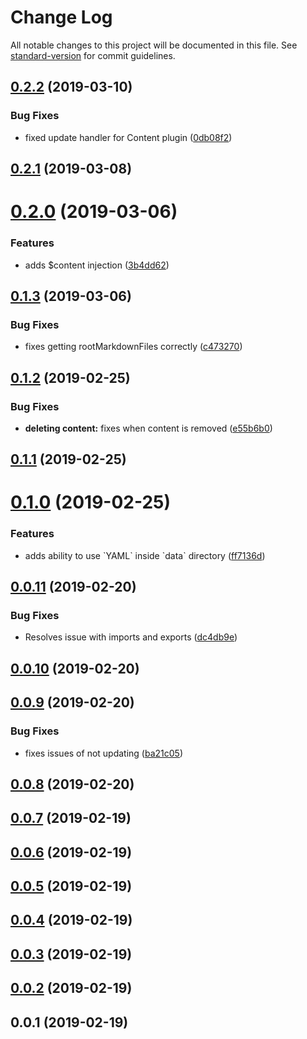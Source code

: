 # Change Log

All notable changes to this project will be documented in this file. See [standard-version](https://github.com/conventional-changelog/standard-version) for commit guidelines.

<a name="0.2.2"></a>
## [0.2.2](https://github.com/davidroyer/nuxtcms/compare/v0.2.1...v0.2.2) (2019-03-10)


### Bug Fixes

* fixed update handler for Content plugin ([0db08f2](https://github.com/davidroyer/nuxtcms/commit/0db08f2))



<a name="0.2.1"></a>
## [0.2.1](https://github.com/davidroyer/nuxtcms/compare/v0.2.0...v0.2.1) (2019-03-08)



<a name="0.2.0"></a>
# [0.2.0](https://github.com/davidroyer/nuxtcms/compare/v0.1.3...v0.2.0) (2019-03-06)


### Features

* adds $content injection ([3b4dd62](https://github.com/davidroyer/nuxtcms/commit/3b4dd62))



<a name="0.1.3"></a>
## [0.1.3](https://github.com/davidroyer/nuxtcms/compare/v0.1.2...v0.1.3) (2019-03-06)


### Bug Fixes

* fixes getting rootMarkdownFiles correctly ([c473270](https://github.com/davidroyer/nuxtcms/commit/c473270))



<a name="0.1.2"></a>
## [0.1.2](https://github.com/davidroyer/nuxtcms/compare/v0.1.1...v0.1.2) (2019-02-25)


### Bug Fixes

* **deleting content:** fixes when content is removed ([e55b6b0](https://github.com/davidroyer/nuxtcms/commit/e55b6b0))



<a name="0.1.1"></a>
## [0.1.1](https://github.com/davidroyer/nuxtcms/compare/v0.1.0...v0.1.1) (2019-02-25)



<a name="0.1.0"></a>
# [0.1.0](https://github.com/davidroyer/nuxtcms/compare/v0.0.11...v0.1.0) (2019-02-25)


### Features

* adds ability to use \`YAML\` inside \`data\` directory ([ff7136d](https://github.com/davidroyer/nuxtcms/commit/ff7136d))



<a name="0.0.11"></a>
## [0.0.11](https://github.com/davidroyer/nuxtcms/compare/v0.0.10...v0.0.11) (2019-02-20)


### Bug Fixes

* Resolves issue with imports and exports ([dc4db9e](https://github.com/davidroyer/nuxtcms/commit/dc4db9e))



<a name="0.0.10"></a>
## [0.0.10](https://github.com/davidroyer/nuxtcms/compare/v0.0.9...v0.0.10) (2019-02-20)



<a name="0.0.9"></a>
## [0.0.9](https://github.com/davidroyer/nuxtcms/compare/v0.0.8...v0.0.9) (2019-02-20)


### Bug Fixes

* fixes issues of not updating ([ba21c05](https://github.com/davidroyer/nuxtcms/commit/ba21c05))



<a name="0.0.8"></a>
## [0.0.8](https://github.com/davidroyer/nuxtcms/compare/v0.0.7...v0.0.8) (2019-02-20)



<a name="0.0.7"></a>
## [0.0.7](https://github.com/davidroyer/nuxtcms/compare/v0.0.6...v0.0.7) (2019-02-19)



<a name="0.0.6"></a>
## [0.0.6](https://github.com/davidroyer/nuxtcms/compare/v0.0.5...v0.0.6) (2019-02-19)



<a name="0.0.5"></a>
## [0.0.5](https://github.com/davidroyer/nuxtcms/compare/v0.0.4...v0.0.5) (2019-02-19)



<a name="0.0.4"></a>
## [0.0.4](https://github.com/davidroyer/nuxtcms/compare/v0.0.3...v0.0.4) (2019-02-19)



<a name="0.0.3"></a>
## [0.0.3](https://github.com/davidroyer/nuxtcms/compare/v0.0.2...v0.0.3) (2019-02-19)



<a name="0.0.2"></a>
## [0.0.2](https://github.com/davidroyer/nuxtcms/compare/v0.0.1...v0.0.2) (2019-02-19)



<a name="0.0.1"></a>
## 0.0.1 (2019-02-19)
